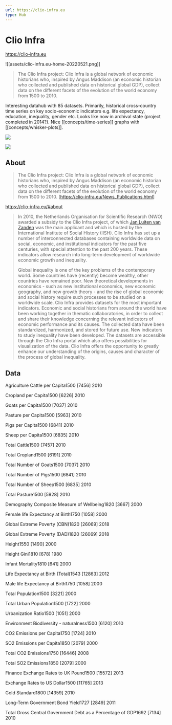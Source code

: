 ```yaml
---
url: https://clio-infra.eu
type: Hub
---
```


# Clio Infra

https://clio-infra.eu

![[assets/clio-infra.eu-home-20220521.png]]

> The Clio Infra project: Clio Infra is a global network of economic historians who, inspired by Angus Maddison (an economic historian who collected and published data on historical global GDP), collect data on the different facets of the evolution of the world economy from 1500 to 2010.

Interesting datahub with 85 datasets. Primarily, historical cross-country time series on key socio-economic indicators e.g. life expectancy, education, inequality, gender etc. Looks like now in archival state (project completed in 2014?). Nice [[concepts/time-series]] graphs with [[concepts/whisker-plots]].

![](https://clio-infra.eu/graphs/Global_IncomeInequality.svg)

![](https://clio-infra.eu/graphs/Global_LifeExpectancyatBirth(Total).svg)

## About

> The Clio Infra project: Clio Infra is a global network of economic historians who, inspired by Angus Maddison (an economic historian who collected and published data on historical global GDP), collect data on the different facets of the evolution of the world economy from 1500 to 2010. [https://clio-infra.eu/News_Publications.html]

https://clio-infra.eu/#about

> In 2010, the Netherlands Organisation for Scientific Research (NWO) awarded a subsidy to the Clio Infra project, of which [Jan Luiten van Zanden](http://www.uu.nl/staff/JLvanZanden/0) was the main applicant and which is hosted by the International Institute of Social History (IISH). Clio Infra has set up a number of interconnected databases containing worldwide data on social, economic, and institutional indicators for the past five centuries, with special attention to the past 200 years. These indicators allow research into long-term development of worldwide economic growth and inequality.
> 
> Global inequality is one of the key problems of the contemporary world. Some countries have (recently) become wealthy, other countries have remained poor. New theoretical developments in economics - such as new institutional economics, new economic geography, and new growth theory - and the rise of global economic and social history require such processes to be studied on a worldwide scale. Clio Infra provides datasets for the most important indicators. Economic and social historians from around the world have been working together in thematic collaboratories, in order to collect and share their knowledge concerning the relevant indicators of economic performance and its causes. The collected data have been standardized, harmonized, and stored for future use. New indicators to study inequality have been developed. The datasets are accessible through the Clio Infra portal which also offers possibilities for visualization of the data. Clio Infra offers the opportunity to greatly enhance our understanding of the origins, causes and character of the process of global inequality.

## Data

Agriculture
Cattle per Capita1500 [7456] 2010

Cropland per Capita1500 [6226] 2010

Goats per Capita1500 [7037] 2010

Pasture per Capita1500 [5963] 2010

Pigs per Capita1500 [6841] 2010

Sheep per Capita1500 [6835] 2010

Total Cattle1500 [7457] 2010

Total Cropland1500 [6191] 2010

Total Number of Goats1500 [7037] 2010

Total Number of Pigs1500 [6841] 2010

Total Number of Sheep1500 [6835] 2010

Total Pasture1500 [5928] 2010

Demography
Composite Measure
of Wellbeing1820 [3667] 2000

Female life Expectancy at Birth1750 [1058] 2000

Global Extreme Poverty (CBN)1820 [26069] 2018

Global Extreme Poverty (DAD)1820 [26069] 2018

Height1550 [1490] 2000

Height Gini1810 [678] 1980

Infant Mortality1810 [641] 2000

Life Expectancy at Birth (Total)1543 [12863] 2012

Male life Expectancy at Birth1750 [1058] 2000

Total Population1500 [3221] 2000

Total Urban Population1500 [1722] 2000

Urbanization Ratio1500 [1051] 2000

Environment
Biodiversity - naturalness1500 [6120] 2010

CO2 Emissions per Capita1750 [1724] 2010

SO2 Emissions per Capita1850 [2079] 2000

Total CO2 Emissions1750 [16446] 2008

Total SO2 Emissions1850 [2079] 2000

Finance
Exchange Rates to UK Pound1500 [15572] 2013

Exchange Rates to US Dollar1500 [11765] 2013

Gold Standard1800 [14359] 2010

Long-Term Government
Bond Yield1727 [2849] 2011

Total Gross Central Government
Debt as a Percentage of GDP1692 [7134] 2010
